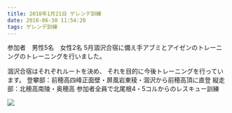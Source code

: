 ```yaml
---
title: 2018年1月21日 ゲレンデ訓練
date: 2018-06-30 11:54:20
tags: ゲレンデ訓練
---
```



参加者　男性5名　女性2名
5月涸沢合宿に備え手アブミとアイゼンのトレーニングのトレーニングを行いました。

涸沢合宿はそれぞれルートを決め、
それを目的に今後トレーニングを行っています。
登攀部：前穂高四峰正面壁・屏風岩東稜・涸沢から前穂高頂に直登
縦走部：北穂高南陵・奥穂高
参加者全員で北尾根4・5コルからのレスキュー訓練

![](img_17.jpg)
